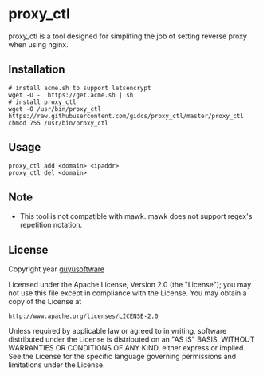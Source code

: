 # proxy_ctl
proxy_ctl is a tool designed for simplifing the job of setting reverse proxy when using nginx.

## Installation
```
# install acme.sh to support letsencrypt
wget -O -  https://get.acme.sh | sh
# install proxy_ctl
wget -O /usr/bin/proxy_ctl https://raw.githubusercontent.com/gidcs/proxy_ctl/master/proxy_ctl
chmod 755 /usr/bin/proxy_ctl
```

## Usage
```
proxy_ctl add <domain> <ipaddr>
proxy_ctl del <domain>
```

## Note
- This tool is not compatible with mawk. mawk does not support regex's repetition notation.

## License

Copyright year [guyusoftware]

Licensed under the Apache License, Version 2.0 (the "License");
you may not use this file except in compliance with the License.
You may obtain a copy of the License at

    http://www.apache.org/licenses/LICENSE-2.0

Unless required by applicable law or agreed to in writing, software
distributed under the License is distributed on an "AS IS" BASIS,
WITHOUT WARRANTIES OR CONDITIONS OF ANY KIND, either express or implied.
See the License for the specific language governing permissions and
limitations under the License.

[guyusoftware]: https://www.guyusoftware.com/